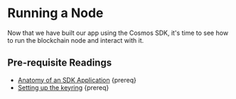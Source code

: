 <!--
order: 1
-->

# Running a Node

Now that we have built our app using the Cosmos SDK, it's time to see how to run the blockchain node and interact with it.

## Pre-requisite Readings

- [Anatomy of an SDK Application](../basics/app-anatomy.md) {prereq}
- [Setting up the keyring](./keyring.md) {prereq}

##
